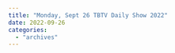 ```yaml
---
title: "Monday, Sept 26 TBTV Daily Show 2022"
date: 2022-09-26
categories: 
  - "archives"
---
```



